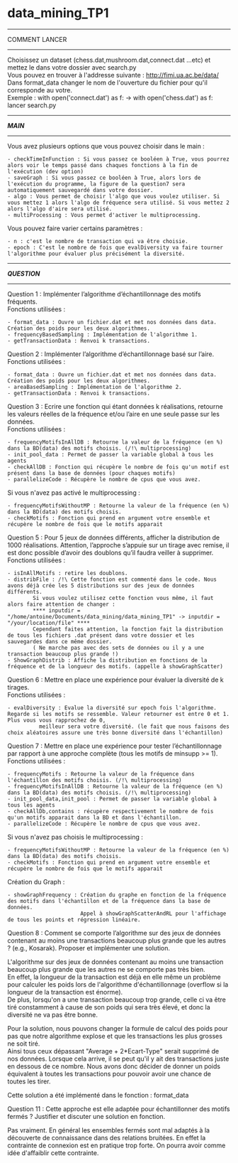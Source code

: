 # data_mining_TP1

**************
COMMENT LANCER
**************

Choisissez un dataset (chess.dat,mushroom.dat,connect.dat ...etc) et mettez le dans votre dossier avec search.py  
Vous pouvez en trouver à l'addresse suivante : http://fimi.ua.ac.be/data/  
Dans format_data changer le nom de l'ouverture du fichier pour qu'il corresponde au votre.  
Exemple :  with open('connect.dat') as f: ->  with open('chess.dat') as f:  
lancer search.py

**************
*****MAIN*****
**************

Vous avez plusieurs options que vous pouvez choisir dans le main :  

	- checkTimeInFunction : Si vous passez ce booléen à True, vous pourrez alors voir le temps passé dans chaques fonctions à la fin de l'exécution (dev option)  
	- saveGraph : Si vous passez ce booléen à True, alors lors de l'exécution du programme, la figure de la question7 sera automatiquement sauvegardé dans votre dossier.  
	- algo : Vous permet de choisir l'algo que vous voulez utiliser. Si vous mettez 1 alors l'algo de fréquence sera utilisé. Si vous mettez 2 alors l'algo d'aire sera utilisé.  
	- multiProcessing : Vous permet d'activer le multiprocessing.   
Vous pouvez faire varier certains paramètres :  

	- n : c'est le nombre de transaction qui va être choisie.  
	- epoch : C'est le nombre de fois que evalDiversity va faire tourner l'algorithme pour évaluer plus précisément la diversité.  

**************
***QUESTION***
**************

Question 1 : Implémenter l’algorithme d’échantillonnage des motifs fréquents.  
Fonctions utilisées :  

	- format_data : Ouvre un fichier.dat et met nos données dans data. Création des poids pour les deux algorithmes.  
	- frequencyBasedSampling : Implémentation de l'algorithme 1.  
	- getTransactionData : Renvoi k transactions.  

Question 2 : Implémenter l’algorithme d’échantillonnage basé sur l’aire.  
Fonctions utilisées :  
 
	- format_data : Ouvre un fichier.dat et met nos données dans data. Création des poids pour les deux algorithmes.  
	- areaBasedSampling : Implémentation de l'algorithme 2.
	- getTransactionData : Renvoi k transactions.  

Question 3 : Ecrire une fonction qui étant données k réalisations, retourne les valeurs réelles de la
fréquence et/ou l’aire en une seule passe sur les données.   
Fonctions utilisées :  

	- frequencyMotifsInAllDB : Retourne la valeur de la fréquence (en %) dans la BD(data) des motifs choisis. (/!\ multiprocessing)  
	- init_pool_data : Permet de passer la variable global à tous les agents  
	- checkAllDB : Fonction qui récupère le nombre de fois qu'un motif est présent dans la base de données (pour chaques motifs)  
	- parallelizeCode : Récupère le nombre de cpus que vous avez.

Si vous n'avez pas activé le multiprocessing :

    - frequencyMotifsWithoutMP : Retourne la valeur de la fréquence (en %) dans la BD(data) des motifs choisis.
    - checkMotifs : Fonction qui prend en argument votre ensemble et récupère le nombre de fois que le motifs apparait

Question 5 : Pour 5 jeux de données différents, afficher la distribution de 1000 réalisations. Attention,
l’approche s’appuie sur un tirage avec remise, il est donc possible d’avoir des doublons qu’il
faudra veiller à supprimer.   
Fonctions utilisées :  

	- isInAllMotifs : retire les doublons.  
	- distribFile : /!\ Cette fonction est commenté dans le code. Nous avons déjà crée les 5 distributions sur des jeux de données différents.  
			Si vous voulez utilisez cette fonction vous même, il faut alors faire attention de changer :  
			**** inputdir = "/home/antoine/Documents/data_mining/data_mining_TP1" -> inputdir = "/your/location/file" ****  
			Cependant faites attention, la fonction fait la distribution de tous les fichiers .dat présent dans votre dossier et les sauvegardes dans ce même dossier.  
			( Ne marche pas avec des sets de données ou il y a une transaction beaucoup plus grande !)  
	- ShowGraphDistrib : Affiche la distribution en fonctions de la fréquence et de la longueur des motifs. (appelle à showGraphScatter)  
	

Question 6 : Mettre en place une expérience pour évaluer la diversité de k tirages.   
Fonctions utilisées :  

	- evalDiversity : Evalue la diversité sur epoch fois l'algorithme. Regarde si les motifs se ressemble. Valeur retourner est entre 0 et 1. Plus vous vous rapprochez de 0,
			  meilleur sera votre diversité. (le fait que nous faisons des choix aléatoires assure une très bonne diversité dans l'échantillon)

Question 7 : Mettre en place une expérience pour tester l’échantillonnage par rapport à une approche
complète (tous les motifs de minsupp >= 1).   
Fonctions utilisées : 
 
	- frequencyMotifs : Retourne la valeur de la fréquence dans l'échantillon des motifs choisis. (/!\ multiprocessing)  
	- frequencyMotifsInAllDB : Retourne la valeur de la fréquence (en %) dans la BD(data) des motifs choisis. (/!\ multiprocessing)   
	- init_pool_data,init_pool : Permet de passer la variable global à tous les agents  
	- checkAllDb,contains : récupère respectivement le nombre de fois qu'un motifs apparait dans la BD et dans l'échantillon.  
	- parallelizeCode : Récupère le nombre de cpus que vous avez.  
	
Si vous n'avez pas choisis le multiprocessing :

	- frequencyMotifsWithoutMP : Retourne la valeur de la fréquence (en %) dans la BD(data) des motifs choisis.  
    - checkMotifs : Fonction qui prend en argument votre ensemble et récupère le nombre de fois que le motifs apparait  

Création du Graph :

    - showGraphFrequency : Création du graphe en fonction de la fréquence des motifs dans l'échantillon et de la fréquence dans la base de données.
                           Appel à showGraphScatterAndRL pour l'affichage de tous les points et régression linéaire.
                           
Question 8 : Comment se comporte l’algorithme sur des jeux de données contenant au moins une transactions beaucoup plus grande que les autres ? (e.g., Kosarak). 
Proposer et implémenter une solution.   

L'algorithme sur des jeux de données contenant au moins une transaction beaucoup plus grande que les autres ne se comporte pas très bien.  
En effet, la longueur de la transaction est déjà en elle même un problème pour calculer les poids lors de l'algorithme d'échantillonnage (overflow si la longueur de la transaction est énorme).  
De plus, lorsqu'on a une transaction beaucoup trop grande, celle ci va être tiré constamment à cause de son poids qui sera très élevé, et donc la diversité ne va pas être bonne.  

Pour la solution, nous pouvons changer la formule de calcul des poids pour pas que notre algorithme explose et que les transactions les plus grosses ne soit tiré.  
Ainsi tous ceux dépassant "Average + 2*Ecart-Type" serait supprimé de nos données. Lorsque cela arrive, il se peut qu'il y ait des transactions juste en dessous de ce nombre. Nous avons donc décider
de donner un poids équivalent à toutes les transactions pour pouvoir avoir une chance de toutes les tirer.

Cette solution a été implémenté dans le fonction : format_data

Question 11 : Cette approche est elle adaptée pour échantillonner des motifs fermés ? Justifier et discuter une solution en fonction.

Pas vraiment. En général les ensembles fermés sont mal adaptés à la découverte de connaissance dans des relations bruitées.
En effet la contrainte de connexion est en pratique trop forte. On pourra avoir comme idée d'affaiblir cette contrainte.
















 
